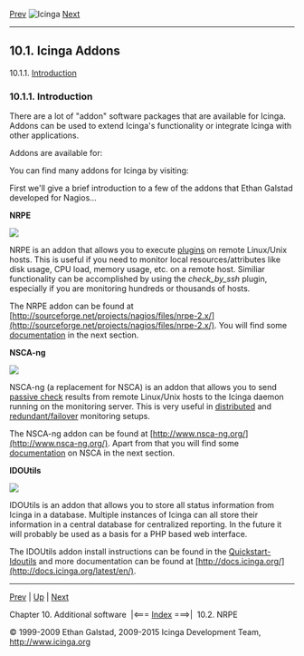 [Prev](ch10.md) ![Icinga](../images/logofullsize.png "Icinga") [Next](nrpe.md)

* * * * *

10.1. Icinga Addons
-------------------

10.1.1. [Introduction](addons.md#introduction_addons)

### 10.1.1. Introduction

There are a lot of "addon" software packages that are available for
Icinga. Addons can be used to extend Icinga's functionality or integrate
Icinga with other applications.

Addons are available for:

















You can find many addons for Icinga by visiting:


First we'll give a brief introduction to a few of the addons that Ethan
Galstad developed for Nagios...

**NRPE**

![](../images/nrpe.png)

NRPE is an addon that allows you to execute
[plugins](plugins.md "5.1. Icinga Plugins") on remote Linux/Unix
hosts. This is useful if you need to monitor local resources/attributes
like disk usage, CPU load, memory usage, etc. on a remote host. Similiar
functionality can be accomplished by using the *check\_by\_ssh* plugin,
especially if you are monitoring hundreds or thousands of hosts.

The NRPE addon can be found at
[http://sourceforge.net/projects/nagios/files/nrpe-2.x/](http://sourceforge.net/projects/nagios/files/nrpe-2.x/).
You will find some [documentation](nrpe.md "10.2. NRPE") in the next
section.

**NSCA-ng**

![](../images/nsca.png)

NSCA-ng (a replacement for NSCA) is an addon that allows you to send
[passive check](passivechecks.md "5.7. Passive Checks") results from
remote Linux/Unix hosts to the Icinga daemon running on the monitoring
server. This is very useful in
[distributed](distributed.md "7.6. Distributed Monitoring") and
[redundant/failover](redundancy.md "7.7. Redundant and Failover Network Monitoring")
monitoring setups.

The NSCA-ng addon can be found at
[http://www.nsca-ng.org/](http://www.nsca-ng.org/). Apart from that you
will find some [documentation](nsca.md "10.3. NSCA") on NSCA in the
next section.

**IDOUtils**

![](../images/idoutils.png)

IDOUtils is an addon that allows you to store all status information
from Icinga in a database. Multiple instances of Icinga can all store
their information in a central database for centralized reporting. In
the future it will probably be used as a basis for a PHP based web
interface.

The IDOUtils addon install instructions can be found in the
[Quickstart-Idoutils](quickstart-idoutils.md "2.6. Icinga with IDOUtils Quickstart")
and more documentation can be found at
[http://docs.icinga.org/](http://docs.icinga.org/latest/en/).

* * * * *

[Prev](ch10.md) | [Up](ch10.md) | [Next](nrpe.md)

Chapter 10. Additional software  |<=== [Index](index.md) ===>|  10.2. NRPE

© 1999-2009 Ethan Galstad, 2009-2015 Icinga Development Team,
http://www.icinga.org
